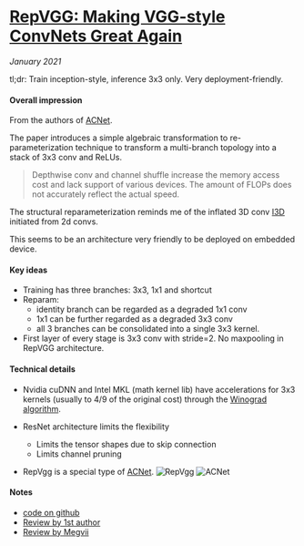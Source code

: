 # [RepVGG: Making VGG-style ConvNets Great Again](https://arxiv.org/abs/2101.03697)

_January 2021_

tl;dr: Train inception-style, inference 3x3 only. Very deployment-friendly.

#### Overall impression
From the authors of [ACNet](acnet.md).

The paper introduces a simple algebraic transformation to re-parameterization technique to transform a multi-branch topology into a stack of 3x3 conv and ReLUs.

> Depthwise conv and channel shuffle increase the memory access cost and lack support of various devices. The amount of FLOPs does not accurately reflect the actual speed.

The structural reparameterization reminds me of the inflated 3D conv [I3D](quo_vadis_i3d.md) initiated from 2d convs. 

This seems to be an architecture very friendly to be deployed on embedded device.

#### Key ideas
- Training has three branches: 3x3, 1x1 and shortcut
- Reparam: 
	- identity branch can be regarded as a degraded 1x1 conv
	- 1x1 can be further regarded as a degraded 3x3 conv
	- all 3 branches can be consolidated into a single 3x3 kernel.
- First layer of every stage is 3x3 conv with stride=2. No maxpooling in RepVGG architecture. 

#### Technical details
- Nvidia cuDNN and Intel MKL (math kernel lib) have accelerations for 3x3 kernels (usually to 4/9 of the original cost) through the [Winograd algorithm](https://www.cnblogs.com/shine-lee/p/10906535.html).
- ResNet architecture limits the flexibility
	- Limits the tensor shapes due to skip connection
	- Limits channel pruning

- RepVgg is a special type of [ACNet](acnet).
![RepVgg](https://pic3.zhimg.com/80/v2-686b26f8a41b54c10d76d7a90a6d8bbe_1440w.jpg)
![ACNet](https://pic3.zhimg.com/80/v2-c530c6327fbc39319f6c44eca3291e12_1440w.jpg)


#### Notes
- [code on github](https://github.com/DingXiaoH/RepVGG/blob/main/repvgg.py)
- [Review by 1st author](https://zhuanlan.zhihu.com/p/344324470)
- [Review by Megvii](https://mp.weixin.qq.com/s/ieqJYZo87HHa7DvxtVk5dw)


